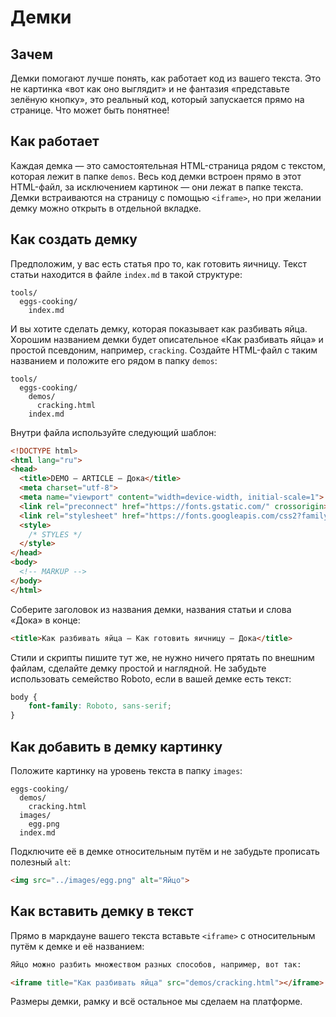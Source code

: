 # Демки

## Зачем

Демки помогают лучше понять, как работает код из вашего текста. Это не картинка «вот как оно выглядит» и не фантазия «представьте зелёную кнопку», это реальный код, который запускается прямо на странице. Что может быть понятнее!

## Как работает

Каждая демка — это самостоятельная HTML-страница рядом с текстом, которая лежит в папке `demos`. Весь код демки встроен прямо в этот HTML-файл, за исключением картинок — они лежат в папке текста. Демки встраиваются на страницу с помощью `<iframe>`, но при желании демку можно открыть в отдельной вкладке.

## Как создать демку

Предположим, у вас есть статья про то, как готовить яичницу. Текст статьи находится в файле `index.md` в такой структуре:

```
tools/
  eggs-cooking/
    index.md
```

И вы хотите сделать демку, которая показывает как разбивать яйца. Хорошим названием демки будет описательное «Как разбивать яйца» и простой псевдоним, например, `cracking`. Создайте HTML-файл с таким названием и положите его рядом в папку `demos`:

```
tools/
  eggs-cooking/
    demos/
      cracking.html
    index.md
```

Внутри файла используйте следующий шаблон:

```html
<!DOCTYPE html>
<html lang="ru">
<head>
  <title>DEMO — ARTICLE — Дока</title>
  <meta charset="utf-8">
  <meta name="viewport" content="width=device-width, initial-scale=1">
  <link rel="preconnect" href="https://fonts.gstatic.com/" crossorigin>
  <link rel="stylesheet" href="https://fonts.googleapis.com/css2?family=Roboto&display=swap">
  <style>
    /* STYLES */
  </style>
</head>
<body>
  <!-- MARKUP -->
</body>
</html>
```

Соберите заголовок из названия демки, названия статьи и слова «Дока» в конце:

```html
<title>Как разбивать яйца — Как готовить яичницу — Дока</title>
```

Стили и скрипты пишите тут же, не нужно ничего прятать по внешним файлам, сделайте демку простой и наглядной. Не забудьте использовать семейство Roboto, если в вашей демке есть текст:

```css
body {
    font-family: Roboto, sans-serif;
}
```

## Как добавить в демку картинку

Положите картинку на уровень текста в папку `images`:

```
eggs-cooking/
  demos/
    cracking.html
  images/
    egg.png
  index.md
```

Подключите её в демке относительным путём и не забудьте прописать полезный `alt`:

```html
<img src="../images/egg.png" alt="Яйцо">
```

## Как вставить демку в текст

Прямо в маркдауне вашего текста вставьте `<iframe>` с относительным путём к демке и её названием:

```md
Яйцо можно разбить множеством разных способов, например, вот так:

<iframe title="Как разбивать яйца" src="demos/cracking.html"></iframe>
```

Размеры демки, рамку и всё остальное мы сделаем на платформе.
